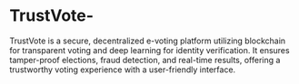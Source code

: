 # TrustVote-
TrustVote is a secure, decentralized e-voting platform utilizing blockchain for transparent voting and deep learning for identity verification. It ensures tamper-proof elections, fraud detection, and real-time results, offering a trustworthy voting experience with a user-friendly interface.
